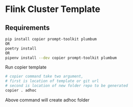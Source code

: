 # Flink Cluster Template

## Requirements

```bash
pip install copier prompt-toolkit plumbum
OR
poetry install
OR
pipenv install --dev copier prompt-toolkit plumbum
```

Run copier template

```bash
# copier command take two argument, 
# first is location of template or git url
# second is location of new folder repo to be generated    
copier . adhoc
```

Above command will create adhoc folder
